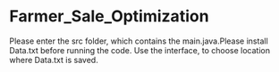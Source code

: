 # Farmer_Sale_Optimization

Please enter the src folder, which contains the main.java.Please install Data.txt before running the code. Use the interface, to choose location where Data.txt is saved. 
